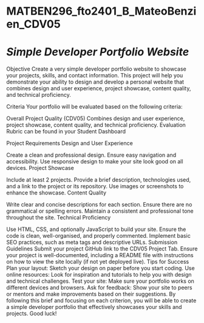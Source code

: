# MATBEN296_fto2401_B_MateoBenzien_CDV05
<h1><i>Simple Developer Portfolio Website</i></h1>
Objective
Create a very simple developer portfolio website to showcase your projects, skills, and contact information. This project will help you demonstrate your ability to design and develop a personal website that combines design and user experience, project showcase, content quality, and technical proficiency.

Criteria
Your portfolio will be evaluated based on the following criteria:

Overall Project Quality (CDV05)
Combines design and user experience, project showcase, content quality, and technical proficiency.
Evaluation Rubric can be found in your Student Dashboard

Project Requirements
Design and User Experience

Create a clean and professional design.
Ensure easy navigation and accessibility.
Use responsive design to make your site look good on all devices.
Project Showcase

Include at least 2 projects.
Provide a brief description, technologies used, and a link to the project or its repository.
Use images or screenshots to enhance the showcase.
Content Quality

Write clear and concise descriptions for each section.
Ensure there are no grammatical or spelling errors.
Maintain a consistent and professional tone throughout the site.
Technical Proficiency

Use HTML, CSS, and optionally JavaScript to build your site.
Ensure the code is clean, well-organised, and properly commented.
Implement basic SEO practices, such as meta tags and descriptive URLs.
Submission Guidelines
Submit your project GitHub link to the CDV05 Project Tab.
Ensure your project is well-documented, including a README file with instructions on how to view the site locally (if not yet deployed live).
Tips for Success
Plan your layout: Sketch your design on paper before you start coding.
Use online resources: Look for inspiration and tutorials to help you with design and technical challenges.
Test your site: Make sure your portfolio works on different devices and browsers.
Ask for feedback: Show your site to peers or mentors and make improvements based on their suggestions.
By following this brief and focusing on each criterion, you will be able to create a simple developer portfolio that effectively showcases your skills and projects. Good luck!
